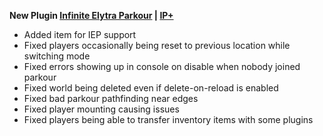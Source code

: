 **New Plugin [Infinite Elytra Parkour](https://www.spigotmc.org/resources/115322/) | [IP+](https://www.spigotmc.org/resources/105019/)**

- Added item for IEP support
- Fixed players occasionally being reset to previous location while switching mode
- Fixed errors showing up in console on disable when nobody joined parkour
- Fixed world being deleted even if delete-on-reload is enabled
- Fixed bad parkour pathfinding near edges
- Fixed player mounting causing issues
- Fixed players being able to transfer inventory items with some plugins